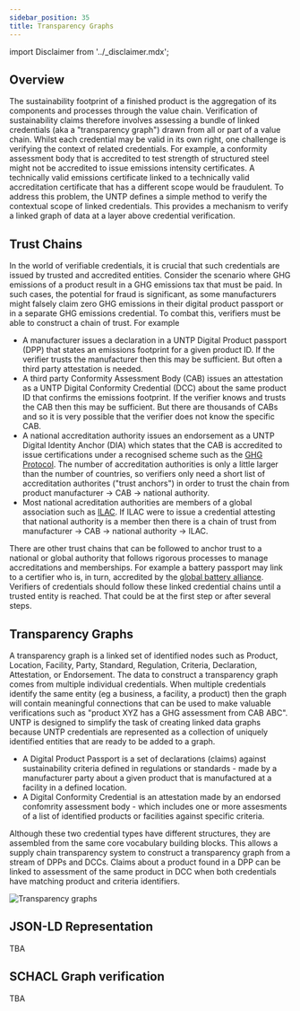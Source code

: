 ```yaml
---
sidebar_position: 35
title: Transparency Graphs
---
```


import Disclaimer from '../\_disclaimer.mdx';

<Disclaimer />

## Overview

The sustainability footprint of a finished product is the aggregation of its components and processes through the value chain. Verification of sustainability claims therefore involves assessing a bundle of linked credentials (aka a "transparency graph") drawn from all or part of a value chain. Whilst each credential may be valid in its own right, one challenge is verifying the context of related credentials. For example, a conformity assessment body that is accredited to test strength of structured steel might not be accredited to issue emissions intensity certificates. A technically valid emissions certificate linked to a technically valid accreditation certificate that has a different scope would be fraudulent. To address this problem, the UNTP defines a simple method to verify the contextual scope of linked credentials. This provides a mechanism to verify a linked graph of data at a layer above credential verification.

## Trust Chains

In the world of verifiable credentials, it is crucial that such credentials are issued by trusted and accredited entities. Consider the scenario where GHG emissions of a product result in a GHG emissions tax that must be paid. In such cases, the potential for fraud is significant, as some manufacturers might falsely claim zero GHG emissions in their digital product passport or in a separate GHG emissions credential. To combat this, verifiers must be able to construct a chain of trust.  For example

* A manufacturer issues a declaration in a UNTP Digital Product passport (DPP) that states an emissions footprint for a given product ID. If the verifier trusts the manufacturer then this may be sufficient. But often a third party attestation is needed.
* A third party Conformity Assessment Body (CAB) issues an attestation as a UNTP Digital Conformity Credential (DCC) about the same product ID that confirms the emissions footprint. If the verifier knows and trusts the CAB then this may be sufficient. But there are thousands of CABs and so it is very possible that the verifier does not know the specific CAB. 
* A national accreditation authority issues an endorsement as a UNTP Digital Identity Anchor (DIA) which states that the CAB is accredited to issue certifications under a recognised scheme such as the [GHG Protocol](https://ghgprotocol.org/). The number of accreditation authorities is only a little larger than the number of countries, so verifiers only need a short list of accreditation authorites ("trust anchors") in order to trust the chain from product manufacturer -> CAB -> national authority.
* Most national acreditation authorities are members of a global association such as [ILAC](https://ilac.org/). If ILAC were to issue a credential attesting that national authority is a member then there is a chain of trust from manufacturer -> CAB -> national authority -> ILAC. 

There are other trust chains that can be followed to anchor trust to a national or global authority that follows rigorous processes to manage accreditations and memberships. For example a battery passport may link to a certifier who is, in turn, accredited by the [global battery alliance](https://www.globalbattery.org/). Verifiers of credentials should follow these linked credential chains until a trusted entity is reached. That could be at the first step or after several steps.  

## Transparency Graphs

A transparency graph is a linked set of identified nodes such as Product, Location, Facility, Party, Standard, Regulation, Criteria, Declaration, Attestation, or Endorsement. The data to construct a transparency graph comes from multiple individual credentials. When multiple credentials identify the same entity (eg a business, a facility, a product) then the graph will contain meaningful connections that can be used to make valuable verifications such as "product XYZ has a GHG assessment from CAB ABC". UNTP is designed to simplify the task of creating linked data graphs because UNTP credentials are represented as a collection of uniquely identified entities that are ready to be added to a graph.

* A Digital Product Passport is a set of declarations (claims) against sustainability criteria defined in regulations or standards - made by a manufacturer party about a given product that is manufactured at a facility in a defined location.
* A Digital Conformity Credential is an attestation made by an endorsed confomrity assessment body - which includes one or more assesments of a list of identified products or facilities against specific criteria.

Although these two credential types have different structures, they are assembled from the same core vocabulary building blocks. This allows a supply chain transparency system to construct a transparency graph from a stream of DPPs and DCCs. Claims about a product found in a DPP can be linked to assessment of the same product in DCC when both credentials have matching product and criteria identifiers. 

![Transparency graphs](TransparencyGraphs.png)

## JSON-LD Representation 

TBA

## SCHACL Graph verification

TBA
